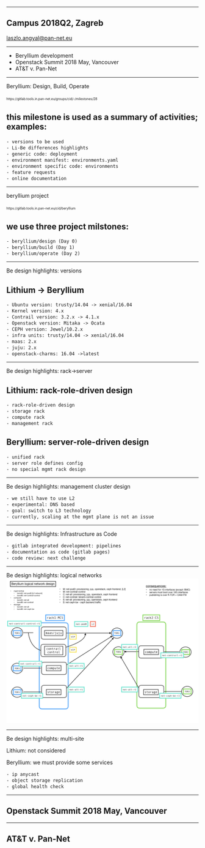 
---
## Campus 2018Q2, Zagreb
laszlo.angyal@pan-net.eu

---
- Beryllium development
- Openstack Summit 2018 May, Vancouver
- AT&T v. Pan-Net

---
Beryllium: Design, Build, Operate

<span style="font-size:0.6em">
https://gitlab.tools.in.pan-net.eu/groups/cid/-/milestones/28
</span>

## this milestone is used as a summary of activities; examples:
```
- versions to be used
- Li-Be differences highlights
- generic code: deployment
- environment manifest: environments.yaml
- environment specific code: environments
- feature requests
- online documentation
```

---
beryllium project

<span style="font-size:0.6em">
https://gitlab.tools.in.pan-net.eu/cid/beryllium
</span>

## we use three project milstones:
```
- beryllium/design (Day 0)
- beryllium/build (Day 1)
- beryllium/operate (Day 2)
```

---
Be design highlights: versions

## Lithium -> Beryllium
```
- Ubuntu version: trusty/14.04 -> xenial/16.04
- Kernel version: 4.x
- Contrail version: 3.2.x -> 4.1.x
- Openstack version: Mitaka -> Ocata
- CEPH version: Jewel/10.2.x 
- infra units: trusty/14.04 -> xenial/16.04
- maas: 2.x
- juju: 2.x
- openstack-charms: 16.04 ->latest
```

---
Be design highlights: rack->server

## Lithium: rack-role-driven design
```
- rack-role-driven design
- storage rack
- compute rack
- management rack
```

## Beryllium: server-role-driven design
```
- unified rack
- server role defines config
- no special mgmt rack design
```

---
Be design highlights: management cluster design

```
- we still have to use L2
- experimental: DNS based
- goal: switch to L3 technology
- currently, scaling at the mgmt plane is not an issue
```

---
Be design highlights: Infrastructure as Code

```
- gitlab integrated development: pipelines
- documentation as code (gitlab pages)
- code review: next challenge
```

---
Be design highlights: logical networks
![ic-network-design.001.png](ic-network-design.001.png)

---
Be design highlights: multi-site

Lithium: not considered

Beryllium: we must provide some services
```
- ip anycast
- object storage replication
- global health check
```

---
## Openstack Summit 2018 May, Vancouver


---
## AT&T v. Pan-Net


